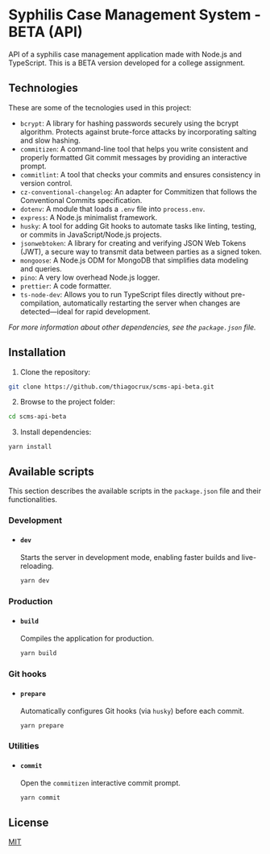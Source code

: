 # Syphilis Case Management System - BETA (API)

API of a syphilis case management application made with Node.js and TypeScript. This is a BETA version developed for a college assignment.

## Technologies

These are some of the tecnologies used in this project:

- `bcrypt`: A library for hashing passwords securely using the bcrypt algorithm. Protects against brute-force attacks by incorporating salting and slow hashing.
- `commitizen`: A command-line tool that helps you write consistent and properly formatted Git commit messages by providing an interactive prompt.
- `commitlint`: A tool that checks your commits and ensures consistency in version control.
- `cz-conventional-changelog`: An adapter for Commitizen that follows the Conventional Commits specification.
- `dotenv`: A module that loads a `.env` file into `process.env`.
- `express`: A Node.js minimalist framework.
- `husky`: A tool for adding Git hooks to automate tasks like linting, testing, or commits in JavaScript/Node.js projects.
- `jsonwebtoken`: A library for creating and verifying JSON Web Tokens (JWT), a secure way to transmit data between parties as a signed token.
- `mongoose`: A Node.js ODM for MongoDB that simplifies data modeling and queries.
- `pino`: A very low overhead Node.js logger.
- `prettier`: A code formatter.
- `ts-node-dev`: Allows you to run TypeScript files directly without pre-compilation, automatically restarting the server when changes are detected—ideal for rapid development.

_For more information about other dependencies, see the `package.json` file._

## Installation

1. Clone the repository:

```bash
git clone https://github.com/thiagocrux/scms-api-beta.git
```

2. Browse to the project folder:

```bash
cd scms-api-beta
```

3. Install dependencies:

```
yarn install
```

## Available scripts

This section describes the available scripts in the `package.json` file and their functionalities.

### Development

- #### `dev`

  Starts the server in development mode, enabling faster builds and live-reloading.

  ```bash
  yarn dev
  ```

### Production

- #### `build`

  Compiles the application for production.

  ```bash
  yarn build
  ```

### Git hooks

- #### `prepare`
  Automatically configures Git hooks (via `husky`) before each commit.
  ```
  yarn prepare
  ```

### Utilities

- #### `commit`
  Open the `commitizen` interactive commit prompt.
  ```
  yarn commit
  ```

## License

[MIT](https://choosealicense.com/licenses/mit/)
